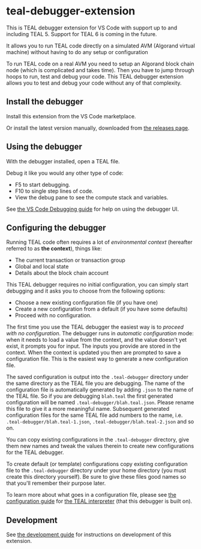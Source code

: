 # teal-debugger-extension

This is TEAL debugger extension for VS Code with support up to and including TEAL 5. Support for TEAL 6 is coming in the future.

It allows you to run TEAL code directly on a simulated AVM (Algorand virtual machine) without having to do any setup or configuration 

To run TEAL code on a real AVM you need to setup an Algorand block chain node (which is complicated and takes time). Then you have to jump through hoops to run, test and debug your code. This TEAL debugger extension allows you to test and debug your code without any of that complexity.

## Install the debugger

Install this extension from the VS Code marketplace.

Or install the latest version manually, downloaded from [the releases page](https://github.com/optio-labs/teal-debugger-extension/releases).

## Using the debugger

With the debugger installed, open a TEAL file.

Debug it like you would any other type of code:
- F5 to start debugging.
- F10 to single step lines of code.
- View the debug pane to see the compute stack and variables.

See [the VS Code Debugging guide](https://code.visualstudio.com/docs/editor/debugging) for help on using the debugger UI.

## Configuring the debugger

Running TEAL code often requires a lot of *environmental context* (hereafter referred to as **the context**), things like:
- The current transaction or transaction group
- Global and local state
- Details about the block chain account

This TEAL debugger requires no initial configuration, you can simply start debugging and it asks you to choose from the following options:
- Choose a new existing configuration file (if you have one)
- Create a new configuration from a default (if you have some defaults)
- Proceed with no configuration.

The first time you use the TEAL debugger the easiest way is to *proceed with no configuration*. The debugger runs in *automatic configuration* mode: when it needs to load a value from the context, and the value doesn't yet exist, it prompts you for input. The inputs you provide are stored in the context. When the context is updated you then are prompted to save a configuration file. This is the easiest way to generate a new configuration file.

The saved configuration is output into the `.teal-debugger` directory under the same directory as the TEAL file you are debugging. The name of the configuration file is automatically generated by adding `.json` to the name of the TEAL file. So if you are debugging `blah.teal` the first generated configuration will be named `.teal-debugger/blah.teal.json`. Please rename this file to give it a more meaningful name. Subsequent generated configuration files for the same TEAL file add numbers to the name, i.e. `.teal-debugger/blah.teal-1.json`, `.teal-debugger/blah.teal-2.json` and so on.

You can copy existing configurations in the `.teal-debugger` directory, give them new names and tweak the values therein to create new configurations for the TEAL debugger.

To create default (or template) configurations copy existing configuration file to the `.teal-debugger` directory under your home directory (you must create this directory yourself). Be sure to give these files good names so that you'll remember their purpose later.

To learn more about what goes in a configuration file, please see [the configuration guide](https://github.com/optio-labs/teal-interpreter/blob/main/docs/configuration.md) for [the TEAL interpreter](https://github.com/optio-labs/teal-interpreter) (that this debugger is built on).


## Development

See [the development guide](docs/DEVELOPMENT.md) for instructions on development of this extension.